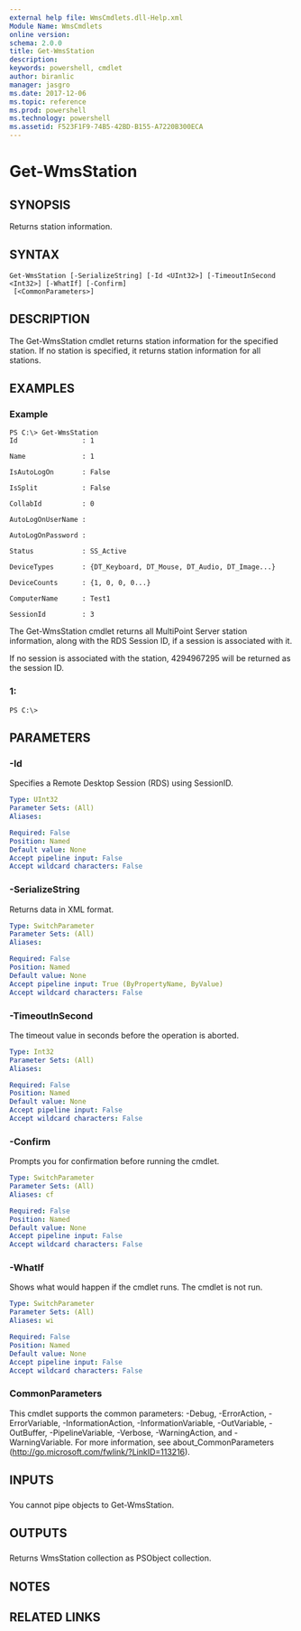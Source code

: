 ```yaml
---
external help file: WmsCmdlets.dll-Help.xml
Module Name: WmsCmdlets
online version: 
schema: 2.0.0
title: Get-WmsStation
description: 
keywords: powershell, cmdlet
author: biranlic
manager: jasgro
ms.date: 2017-12-06
ms.topic: reference
ms.prod: powershell
ms.technology: powershell
ms.assetid: F523F1F9-74B5-42BD-B155-A7220B300ECA
---
```


# Get-WmsStation

## SYNOPSIS
Returns station information.

## SYNTAX

```
Get-WmsStation [-SerializeString] [-Id <UInt32>] [-TimeoutInSecond <Int32>] [-WhatIf] [-Confirm]
 [<CommonParameters>]
```

## DESCRIPTION
The Get-WmsStation cmdlet returns station information for the specified station.
If no station is specified, it returns station information for all stations.

## EXAMPLES

### Example
```
PS C:\> Get-WmsStation
Id                : 1

Name              : 1

IsAutoLogOn       : False

IsSplit           : False

CollabId          : 0

AutoLogOnUserName : 

AutoLogOnPassword : 

Status            : SS_Active

DeviceTypes       : {DT_Keyboard, DT_Mouse, DT_Audio, DT_Image...} 

DeviceCounts      : {1, 0, 0, 0...} 

ComputerName      : Test1

SessionId         : 3
```

The Get-WmsStation cmdlet returns all MultiPoint Server station information, along with the RDS Session ID, if a session is associated with it. 

If no session is associated with the station, 4294967295 will be returned as the session ID.

### 1:
```
PS C:\>
```

## PARAMETERS

### -Id
Specifies a Remote Desktop Session (RDS) using SessionID.

```yaml
Type: UInt32
Parameter Sets: (All)
Aliases: 

Required: False
Position: Named
Default value: None
Accept pipeline input: False
Accept wildcard characters: False
```

### -SerializeString
Returns data in XML format.

```yaml
Type: SwitchParameter
Parameter Sets: (All)
Aliases: 

Required: False
Position: Named
Default value: None
Accept pipeline input: True (ByPropertyName, ByValue)
Accept wildcard characters: False
```

### -TimeoutInSecond
The timeout value in seconds before the operation is aborted.

```yaml
Type: Int32
Parameter Sets: (All)
Aliases: 

Required: False
Position: Named
Default value: None
Accept pipeline input: False
Accept wildcard characters: False
```

### -Confirm
Prompts you for confirmation before running the cmdlet.

```yaml
Type: SwitchParameter
Parameter Sets: (All)
Aliases: cf

Required: False
Position: Named
Default value: None
Accept pipeline input: False
Accept wildcard characters: False
```

### -WhatIf
Shows what would happen if the cmdlet runs. The cmdlet is not run.

```yaml
Type: SwitchParameter
Parameter Sets: (All)
Aliases: wi

Required: False
Position: Named
Default value: None
Accept pipeline input: False
Accept wildcard characters: False
```

### CommonParameters
This cmdlet supports the common parameters: -Debug, -ErrorAction, -ErrorVariable, -InformationAction, -InformationVariable, -OutVariable, -OutBuffer, -PipelineVariable, -Verbose, -WarningAction, and -WarningVariable. For more information, see about_CommonParameters (http://go.microsoft.com/fwlink/?LinkID=113216).

## INPUTS

###  
You cannot pipe objects to Get-WmsStation.

## OUTPUTS

###  
Returns WmsStation collection as PSObject collection.

## NOTES

## RELATED LINKS

